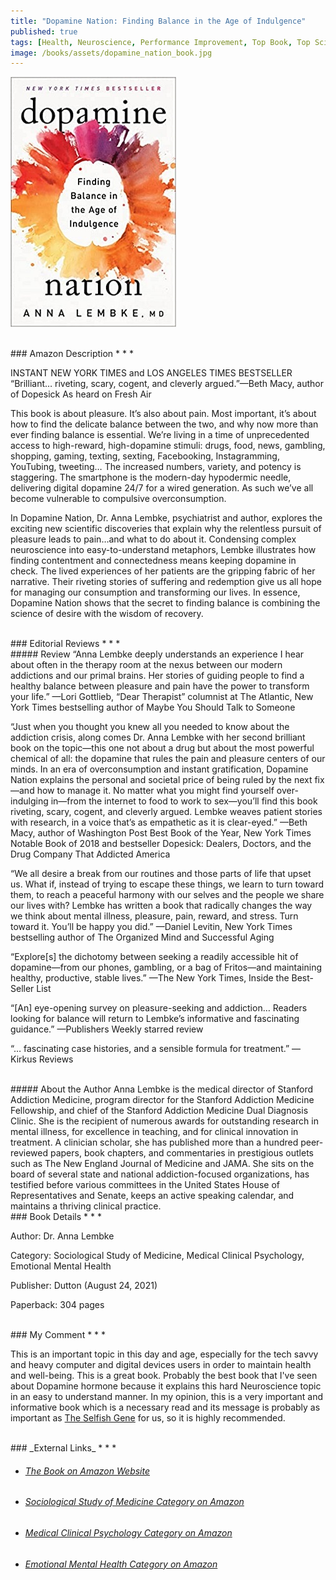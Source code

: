 ```yaml
---
title: "Dopamine Nation: Finding Balance in the Age of Indulgence"
published: true
tags: [Health, Neuroscience, Performance Improvement, Top Book, Top Science Book]
image: /books/assets/dopamine_nation_book.jpg
---
```


![](/books/assets/dopamine_nation_book.jpg)

<br>
### Amazon Description
* * *

INSTANT NEW YORK TIMES and LOS ANGELES TIMES BESTSELLER
“Brilliant… riveting, scary, cogent, and cleverly argued.”—Beth Macy, author of Dopesick
As heard on Fresh Air

This book is about pleasure. It’s also about pain. Most important, it’s about how to find the delicate balance between the two, and why now more than ever finding balance is essential. We’re living in a time of unprecedented access to high-reward, high-dopamine stimuli: drugs, food, news, gambling, shopping, gaming, texting, sexting, Facebooking, Instagramming, YouTubing, tweeting… The increased numbers, variety, and potency is staggering. The smartphone is the modern-day hypodermic needle, delivering digital dopamine 24/7 for a wired generation. As such we’ve all become vulnerable to compulsive overconsumption.

In Dopamine Nation, Dr. Anna Lembke, psychiatrist and author, explores the exciting new scientific discoveries that explain why the relentless pursuit of pleasure leads to pain…and what to do about it. Condensing complex neuroscience into easy-to-understand metaphors, Lembke illustrates how finding contentment and connectedness means keeping dopamine in check. The lived experiences of her patients are the gripping fabric of her narrative. Their riveting stories of suffering and redemption give us all hope for managing our consumption and transforming our lives. In essence, Dopamine Nation shows that the secret to finding balance is combining the science of desire with the wisdom of recovery.

<br>
### Editorial Reviews
* * *
<br>
##### Review
“Anna Lembke deeply understands an experience I hear about often in the therapy room at the nexus between our modern addictions and our primal brains. Her stories of guiding people to find a healthy balance between pleasure and pain have the power to transform your life.”
—Lori Gottlieb, “Dear Therapist” columnist at The Atlantic, New York Times bestselling author of Maybe You Should Talk to Someone

“Just when you thought you knew all you needed to know about the addiction crisis, along comes Dr. Anna Lembke with her second brilliant book on the topic—this one not about a drug but about the most powerful chemical of all: the dopamine that rules the pain and pleasure centers of our minds. In an era of overconsumption and instant gratification, Dopamine Nation explains the personal and societal price of being ruled by the next fix—and how to manage it. No matter what you might find yourself over-indulging in—from the internet to food to work to sex—you’ll find this book riveting, scary, cogent, and cleverly argued. Lembke weaves patient stories with research, in a voice that’s as empathetic as it is clear-eyed.”
—Beth Macy, author of Washington Post Best Book of the Year, New York Times Notable Book of 2018 and bestseller Dopesick: Dealers, Doctors, and the Drug Company That Addicted America

“We all desire a break from our routines and those parts of life that upset us. What if, instead of trying to escape these things, we learn to turn toward them, to reach a peaceful harmony with our selves and the people we share our lives with? Lembke has written a book that radically changes the way we think about mental illness, pleasure, pain, reward, and stress. Turn toward it. You’ll be happy you did.”
—Daniel Levitin, New York Times bestselling author of The Organized Mind and Successful Aging

“Explore[s] the dichotomy between seeking a readily accessible hit of dopamine—from our phones, gambling, or a bag of Fritos—and maintaining healthy, productive, stable lives.”
—The New York Times, Inside the Best-Seller List

“[An] eye-opening survey on pleasure-seeking and addiction… Readers looking for balance will return to Lembke’s informative and fascinating guidance.”
—Publishers Weekly starred review

“… fascinating case histories, and a sensible formula for treatment.”
—Kirkus Reviews

<br>
##### About the Author
Anna Lembke is the medical director of Stanford Addiction Medicine, program director for the Stanford Addiction Medicine Fellowship, and chief of the Stanford Addiction Medicine Dual Diagnosis Clinic. She is the recipient of numerous awards for outstanding research in mental illness, for excellence in teaching, and for clinical innovation in treatment. A clinician scholar, she has published more than a hundred peer-reviewed papers, book chapters, and commentaries in prestigious outlets such as The New England Journal of Medicine and JAMA. She sits on the board of several state and national addiction-focused organizations, has testified before various committees in the United States House of Representatives and Senate, keeps an active speaking calendar, and maintains a thriving clinical practice.

<br>
### Book Details
* * *

Author: Dr. Anna Lembke

Category: Sociological Study of Medicine, Medical Clinical Psychology, Emotional Mental Health

Publisher: Dutton (August 24, 2021)

Paperback: 304 pages

<br>
### My Comment
* * *

This is an important topic in this day and age, especially for the tech savvy and heavy computer and digital devices users in order to maintain health and well-being. This is a great book. Probably the best book that I've seen about Dopamine hormone because it explains this hard Neuroscience topic in an easy to understand manner. In my opinion, this is a very important and informative book which is a necessary read and its message is probably as important as [The Selfish Gene](/books/2021/the-selfish-gene) for us, so it is highly recommended.

<br>
### _External Links_
* * *

* ###### [The Book on Amazon Website](https://www.amazon.com/Dopamine-Nation-Finding-Balance-Indulgence/dp/152474672X)
* ###### [Sociological Study of Medicine Category on Amazon](https://www.amazon.com/gp/bestsellers/books/16311191/ref=pd_zg_hrsr_books)
* ###### [Medical Clinical Psychology Category on Amazon](https://www.amazon.com/gp/bestsellers/books/11143/ref=pd_zg_hrsr_books)
* ###### [Emotional Mental Health Category on Amazon](https://www.amazon.com/gp/bestsellers/books/11170/ref=pd_zg_hrsr_books)
